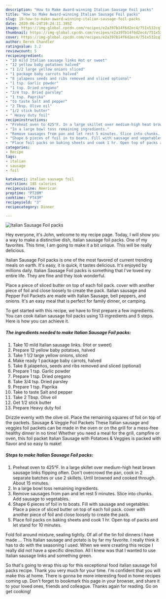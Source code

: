 ```yaml
---
description: "How to Make Award-winning Italian Sausage Foil packs"
title: "How to Make Award-winning Italian Sausage Foil packs"
slug: 19-how-to-make-award-winning-italian-sausage-foil-packs
date: 2020-06-24T19:24:11.395Z
image: https://img-global.cpcdn.com/recipes/e2a397b14f6d2ec4/751x532cq70/italian-sausage-foil-packs-recipe-main-photo.jpg
thumbnail: https://img-global.cpcdn.com/recipes/e2a397b14f6d2ec4/751x532cq70/italian-sausage-foil-packs-recipe-main-photo.jpg
cover: https://img-global.cpcdn.com/recipes/e2a397b14f6d2ec4/751x532cq70/italian-sausage-foil-packs-recipe-main-photo.jpg
author: Derek Chandler
ratingvalue: 3.2
reviewcount: 5
recipeingredient:
- "10 mild Italian sausage links Hot or sweet"
- "12 yellow baby potatoes halved"
- "1 1/2 large yellow onions sliced"
- "1 package baby carrots halved"
- "8 jalapeos seeds and ribs removed and sliced optional"
- "1 tsp. Garlic powder"
- "1 tsp. Dried oregano"
- "3/4 tsp. Dried parsley"
- "1 tsp. Paprika"
- "to taste Salt and pepper"
- "2 Tbsp. Olive oil"
- "1/2 stick butter"
- " Heavy duty foil"
recipeinstructions:
- "Preheat oven to 425°F. In a large skillet over medium-high heat brown sausage links flipping often. Don&#39;t overcrowd the pan, cook in 2 separate batches or use 2 skillets. Until browned and cooked through. About 15 minutes."
- "In a large bowl toss remaining ingredients."
- "Remove sausages from pan and let rest 5 minutes. Slice into chunks. Add sausage to vegetables."
- "Shape 6 pieces of foil in to boats. Fill with sausage and vegetables. Place a piece of sliced butter on top of each foil pack. cover with another piece of foil and close loosely to create the pack."
- "Place foil packs on baking sheets and cook 1 hr. Open top of packs and let stand for 10 minutes."
categories:
- Recipe
tags:
- italian
- sausage
- foil

katakunci: italian sausage foil 
nutrition: 185 calories
recipecuisine: American
preptime: "PT20M"
cooktime: "PT43M"
recipeyield: "3"
recipecategory: Dinner

---
```



![Italian Sausage Foil packs](https://img-global.cpcdn.com/recipes/e2a397b14f6d2ec4/751x532cq70/italian-sausage-foil-packs-recipe-main-photo.jpg)

Hey everyone, it's John, welcome to my recipe page. Today, I will show you a way to make a distinctive dish, italian sausage foil packs. One of my favorites. This time, I am going to make it a bit unique. This will be really delicious.

Italian Sausage Foil packs is one of the most favored of current trending meals on earth. It's easy, it is quick, it tastes delicious. It's enjoyed by millions daily. Italian Sausage Foil packs is something that I've loved my entire life. They are fine and they look wonderful.

Place a piece of sliced butter on top of each foil pack. cover with another piece of foil and close loosely to create the pack. Italian sausage and Pepper Foil Packets are made with Italian Sausage, bell peppers, and onions. It&#39;s an easy meal that is perfect for family dinner, or camping.


To get started with this recipe, we have to first prepare a few ingredients. You can cook italian sausage foil packs using 13 ingredients and 5 steps. Here is how you can achieve it.

<!--inarticleads1-->

##### The ingredients needed to make Italian Sausage Foil packs:

1. Take 10 mild Italian sausage links. (Hot or sweet)
1. Prepare 12 yellow baby potatoes, halved
1. Take 1 1/2 large yellow onions, sliced
1. Make ready 1 package baby carrots, halved
1. Take 8 jalapeños, seeds and ribs removed and sliced (optional)
1. Prepare 1 tsp. Garlic powder
1. Prepare 1 tsp. Dried oregano
1. Take 3/4 tsp. Dried parsley
1. Prepare 1 tsp. Paprika
1. Take to taste Salt and pepper
1. Take 2 Tbsp. Olive oil
1. Get 1/2 stick butter
1. Prepare  Heavy duty foil


Drizzle evenly with the olive oil. Place the remaining squares of foil on top of the packets. Sausage &amp; Veggie Foil Packets These Italian sausage and veggies foil packets can be made in the oven or on the grill for a mess-free healthy dinner in no time! Whether you need a meal for the grill, campfire or oven, this foil packet Italian Sausage with Potatoes &amp; Veggies is packed with flavor and so easy to make! 

<!--inarticleads2-->

##### Steps to make Italian Sausage Foil packs:

1. Preheat oven to 425°F. In a large skillet over medium-high heat brown sausage links flipping often. Don&#39;t overcrowd the pan, cook in 2 separate batches or use 2 skillets. Until browned and cooked through. About 15 minutes.
1. In a large bowl toss remaining ingredients.
1. Remove sausages from pan and let rest 5 minutes. Slice into chunks. Add sausage to vegetables.
1. Shape 6 pieces of foil in to boats. Fill with sausage and vegetables. Place a piece of sliced butter on top of each foil pack. cover with another piece of foil and close loosely to create the pack.
1. Place foil packs on baking sheets and cook 1 hr. Open top of packs and let stand for 10 minutes.


Fold foil around mixture, sealing tightly. Of all of the tin foil dinners I have made … This Italian sausage and potato is by far my favorite. I really think it has to do with the seasoning I used. When we were creating this recipe I really did not have a specific direction. All I knew was that I wanted to use Italian sausage links and something green. 

So that's going to wrap this up for this exceptional food italian sausage foil packs recipe. Thank you very much for your time. I'm confident that you will make this at home. There is gonna be more interesting food in home recipes coming up. Don't forget to bookmark this page in your browser, and share it to your loved ones, friends and colleague. Thanks again for reading. Go on get cooking!

